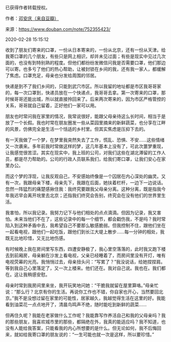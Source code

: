 已获得作者转载授权。


作者：[邓安庆（来自豆瓣）](https://www.douban.com/people/renjiananhuo/)


来源：https://www.douban.com/note/752355423/


2020-02-28 15:15:12


收到了朋友们寄来的口罩，一份从日本寄来的，一份从北京，还有一份从天津。给我寄口罩的几个朋友，有些只是网上相识，却并未见过面；有些是现实中见过几次面的，也没有到特别熟的程度。但他们都纷纷发微信问我是否需要口罩，他们那边可以寄。也多亏了他们的热心帮助，让被封锁在乡间的我，还有我一家人，都缓解了焦虑。口罩充足，母亲也分发给周围的邻居。  

快递是到不了我们乡间的，只能到武穴市区。所以我留的地址都是市区我哥哥家的，每一次口罩到，快递员放在一个快递点，我哥哥去拿。第一次寄来的口罩，那时候哥哥还能出城，所以就直接拎回来了。后来两次寄来的，因为市区严格管控的关系，哥哥就自己留着，正好他们一家可以用。  

朋友也时常问我在家里的情况，我常说很好，能跟父母亲待这么长时间，相当于是放了一个长假。我也时常在朋友圈发一些从菜园里摘来的新鲜蔬菜，也分享在江畔的风景，仿佛完全是生活一个恬适的乡村里。但其实焦虑是压抑下去的。  

有一天我做了一个梦，在梦里我突然失去了工作，慌乱、恐惧、不安……这些情绪又一次袭来。多年前我时常做这样的梦，这几年基本上没有了，可此次噩梦重现，让我感觉很苦涩。其实在现实中，我上班的公司，对我们这些在湖北滞留的工作人员，都是尽力帮助的。公司的行政人员联系我们，给我们寄口罩，让我们安心在家里办公。  

而这个梦的浮现，让我反观自己，不安感始终像是一个囚居在内心深处的幽灵。又有一次，我跟母亲下楼，母亲先下，我跟在后面，她扶着栏杆，一边下一边说话。忽然一阵猛烈的痛楚感揪住我：我终究要跟我父母亲分离。这种分离，既是指我今年我迟早会离开垸里去北京；还指我们终究会告别，终究会在没有他们的世界里生活。  

我害怕，所以我记录。我努力记下与他们相处的点点滴滴。但因为记录，我又害怕。未来当他们不在了，这些记录中的每一个细节，都会戳伤我，不是吗？我时常陷入到这种矛盾中去，我希望自己不要那么敏感脆弱。但我控制不住，跟他们坐在一起看电视，跟他们一起吃饭，跟他们到长江大堤上散步……每一分钟的相处，我既无比地珍惜，又无比地伤感。  

有时候晚上我在房间里写东西，四遭安静极了，我心里空落落的，此时我又跑下楼去到前厢房，母亲躺在沙发上看电视，父亲已经睡着了，而房间里没有开灯，唯有电视荧幕的光亮。我悄悄过去，母亲扭头问：“写累了？”我没说话，给她捏捏肩。等到我自己心里落定了，又一次上楼来。他们还在。我对自己说。我也在。我们都在。这让我稍感安慰。  

母亲时常到我房间里来坐，我开玩笑地问她：“干脆我就留在屋里算咯。”母亲忙说：“那么行？北京有你的生活。再说你工作也不错，你自家也开心，当然要回北京。”我不是没想过留在家里的可能性，居家越久，我越觉得生活在这里的好。我能看到油菜花一点点地开了，清晨鸟鸣声不绝，随时能吃到新鲜的蔬菜……  

但再住久呢？我能在老家做什么工作呢？我能靠写作养活自己和我的父母亲吗？我的那些朋友，我喜欢城市里的那些，都隔绝在外，我真的能适应吗？我不知道，也没有人能给我答案，只能看我的内心所想要的是什么。但无论如何，我不后悔回来，就如给我寄口罩的朋友说的：“一生可能也就一次是这样，所以要珍惜。”  

